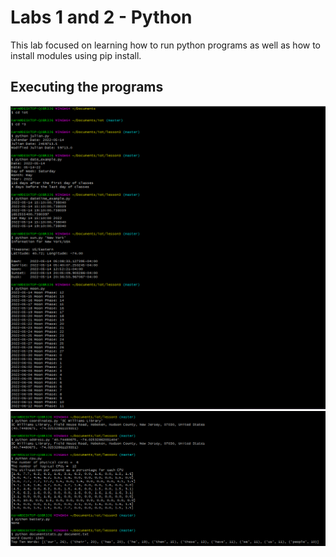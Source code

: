 # Labs 1 and 2 - Python

This lab focused on learning how to run python programs as well as how to install modules using pip install.

## Executing the programs

![ProgramsPart1](ProgramsPart1.png)
![ProgramsPart2](ProgramsPart2.png)
